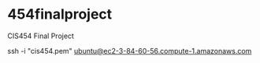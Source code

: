 # 454finalproject
CIS454 Final Project

ssh -i "cis454.pem" ubuntu@ec2-3-84-60-56.compute-1.amazonaws.com 
